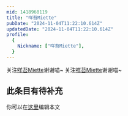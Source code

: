 ```yaml
---
mid: 1418968119
title: "咩苔Miette"
pubDate: "2024-11-04T11:22:10.614Z"
updatedDate: "2024-11-04T11:22:10.614Z"
profile:
  {
    Nickname: ["咩苔Miette"],
  }
---
```


关注[咩苔Miette](https://space.bilibili.com/1418968119)谢谢喵~ 关注[咩苔Miette](https://space.bilibili.com/1418968119)谢谢喵~

## 此条目有待补充
你可以在[这里](https://github.com/Yuhanawa/VTuber.ICU-Content/edit/master/v/咩苔Miette/index.md)编辑本文
